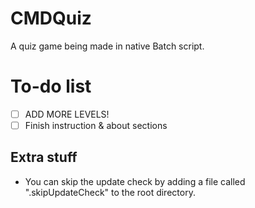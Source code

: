 # CMDQuiz
A quiz game being made in native Batch script.

# To-do list

- [ ] ADD MORE LEVELS!
- [ ] Finish instruction & about sections

## Extra stuff

- You can skip the update check by adding a file called ".skipUpdateCheck" to the root directory.
